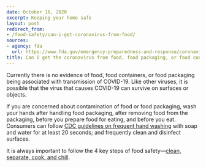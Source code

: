 ```yaml
---
date: October 16, 2020
excerpt: Keeping your home safe
layout: post
redirect_from:
- /food-safety/can-i-get-coronavirus-from-food/
sources:
- agency: fda
  url: https://www.fda.gov/emergency-preparedness-and-response/coronavirus-disease-2019-covid-19/covid-19-frequently-asked-questions
title: Can I get the coronavirus from food, food packaging, or food containers and preparation area?
---
```


Currently there is no evidence of food, food containers, or food packaging being associated with transmission of COVID-19. Like other viruses, it is possible that the virus that causes COVID-19 can survive on surfaces or objects. 

If you are concerned about contamination of food or food packaging, wash your hands after handling food packaging, after removing food from the packaging, before you prepare food for eating, and before you eat. Consumers can follow [CDC guidelines on frequent hand washing](https://www.cdc.gov/handwashing/) with soap and water for at least 20 seconds; and frequently clean and disinfect surfaces.

It is always important to follow the 4 key steps of food safety—[clean, separate, cook, and chill](https://www.foodsafety.gov/keep-food-safe/4-steps-to-food-safety).
